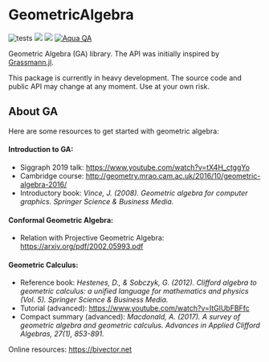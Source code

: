 # GeometricAlgebra

![tests](https://github.com/serenity4/GeometricAlgebra.jl/workflows/Run%20tests/badge.svg)
[![](https://img.shields.io/badge/docs-stable-blue.svg)](https://serenity4.github.io/GeometricAlgebra.jl/stable)
[![](https://img.shields.io/badge/docs-dev-blue.svg)](https://serenity4.github.io/GeometricAlgebra.jl/dev)
[![Aqua QA](https://img.shields.io/badge/Aqua.jl-%F0%9F%8C%A2-aqua.svg)](https://github.com/tkf/Aqua.jl)

Geometric Algebra (GA) library. The API was initially inspired by [Grassmann.jl](https://github.com/chakravala/Grassmann.jl).

This package is currently in heavy development. The source code and public API may change at any moment. Use at your own risk.

## About GA

Here are some resources to get started with geometric algebra:

#### Introduction to GA:
- Siggraph 2019 talk: https://www.youtube.com/watch?v=tX4H_ctggYo
- Cambridge course: http://geometry.mrao.cam.ac.uk/2016/10/geometric-algebra-2016/
- Introductory book: *Vince, J. (2008). Geometric algebra for computer graphics. Springer Science & Business Media.*

#### Conformal Geometric Algebra:
- Relation with Projective Geometric Algebra: https://arxiv.org/pdf/2002.05993.pdf

#### Geometric Calculus:
- Reference book: *Hestenes, D., & Sobczyk, G. (2012). Clifford algebra to geometric calculus: a unified language for mathematics and physics (Vol. 5). Springer Science & Business Media.*
- Tutorial (advanced): https://www.youtube.com/watch?v=ItGlUbFBFfc
- Compact summary (advanced): *Macdonald, A. (2017). A survey of geometric algebra and geometric calculus. Advances in Applied Clifford Algebras, 27(1), 853-891.*

Online resources: https://bivector.net
